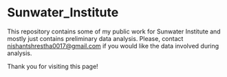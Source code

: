 # Sunwater_Institute

This repository contains some of my public work for Sunwater Institute and mostly just contains preliminary data analysis. Please, contact nishantshrestha0017@gmail.com if you would like the data involved during analysis. 

Thank you for visiting this page!
